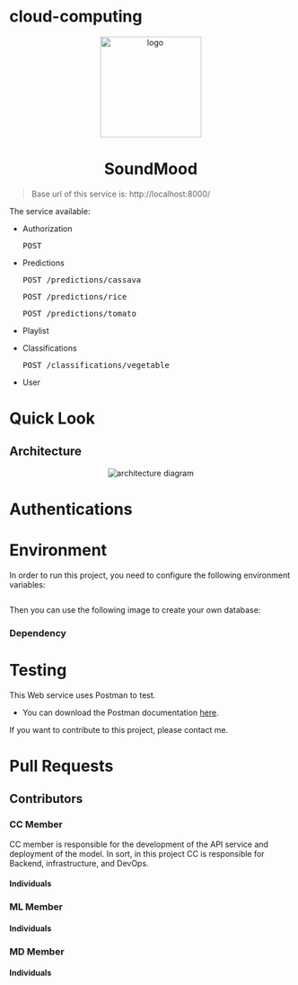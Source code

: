 # cloud-computing
<p align="center">
  <img src="image/soundmood.png" alt="logo" height="180" />
</p>

<h1 align="center">SoundMood</h1>

<div align="center">

</div>

> Base url of this service is: http://localhost:8000/

The service available:

- Authorization
  <pre>POST </pre>

- Predictions
  <pre>POST /predictions/cassava</pre>
  <pre>POST /predictions/rice</pre>
  <pre>POST /predictions/tomato</pre>

- Playlist

- Classifications
  <pre>POST /classifications/vegetable</pre>

- User

# Quick Look

## Architecture

<p align="center">
  <img src="image/architecture.png" alt="architecture diagram" />
</p>

# Authentications




# Environment

In order to run this project, you need to configure the following environment variables:

```bash


```

Then you can use the following image to create your own database:


### Dependency


# Testing

This Web service uses Postman to test.

- You can download the Postman documentation [here]().

If you want to contribute to this project, please contact me.

# Pull Requests


## Contributors

### CC Member 
CC member is responsible for the development of the API service and deployment of the model. In sort, in this project CC is responsible for Backend, infrastructure, and DevOps.
#### Individuals



### ML Member
#### Individuals

### MD Member
#### Individuals
